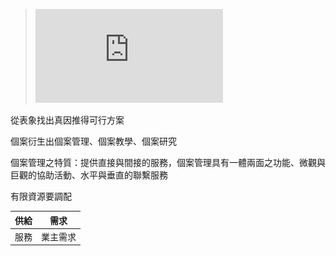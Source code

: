 >![個案管理概論](https://github.com/Henryliu880922/Ntunhs/blob/main/111%E4%B8%8A%E5%AD%B8%E6%9C%9F/%E5%80%8B%E6%A1%88%E7%AE%A1%E7%90%86/%E6%95%99%E5%AD%B8%E6%AA%94%E6%A1%88/1111%E5%80%8B%E6%A1%88%E7%AE%A1%E7%90%86%E6%A6%82%E8%AB%96.pdf)  

從表象找出真因推得可行方案  

個案衍生出個案管理、個案教學、個案研究  

個案管理之特質：提供直接與間接的服務，個案管理具有一體兩面之功能、微觀與巨觀的協助活動、水平與垂直的聯繫服務  

有限資源要調配  

| 供給| 需求 
| -------- | -------- 
| 服務    | 業主需求  
